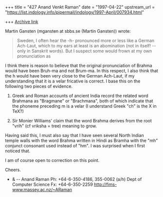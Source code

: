 +++
title = "427 Anand Venkt Raman"
date = "1997-04-22"
upstream_url = "https://list.indology.info/pipermail/indology/1997-April/007934.html"

+++
[Archive link](https://list.indology.info/pipermail/indology/1997-April/007934.html)

Martin Gansten (mgansten at sbbs.se (Martin Gansten)) wrote:

>Sweden, I often hear the -h- pronounced more or less like a German Ach-Laut,
>which to my ears at least is an abomination (not in itself! -- only in
>Sanskrit words). But I suspect some would frown at my own pronunciation as

I think there is reason to believe that the original pronunciation of
Brahma would have been Bruh-ma and not Brum-ma.  In this respect, I
also think that the h would have been very close to the German
Ach-Laut, if my understanding that it is a velar fricative is correct.
I base this on the following two pieces of evidence.

1. Greek and Roman accounts of ancient India record the related word
Brahmana as "Bragmane" or "Brachmana", both of which indicate that
the phoneme preceding m is a velar (I understand Greek "ch" is the X
in TeX?)

2. Sir Monier Williams' claim that the word Brahma derives from the
root "vrih" (cf vriksha = tree) meaning to grow.

Having said this, I must also say that I have seen several North Indian
temple walls with the word Brahma written in Hindi as Bramha with the
"mh" conjunct consonant used instead of "hm".  I was surprised when I
first noticed that.

I am of course open to correction on this point.

Cheers.

- &
-- 
Anand Raman                       Ph: +64-6-350-4186, 355-0062 (a/h)
Dept of Computer Science          Fx: +64-6-350-2259
http://fims-www.massey.ac.nz/~ARaman




